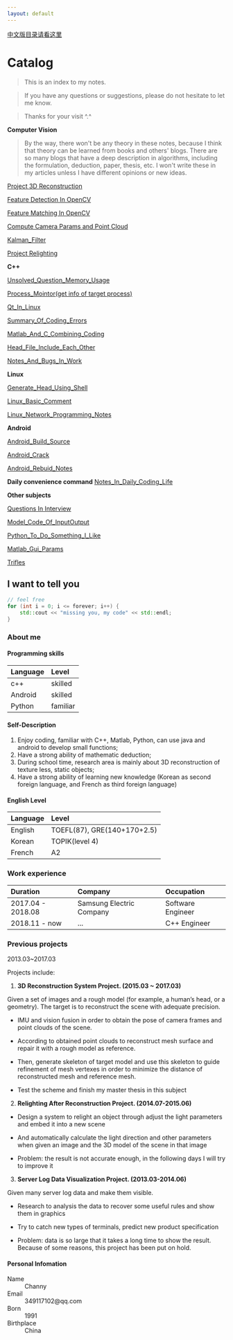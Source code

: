 ```yaml
---
layout: default
---
```


[中文版目录请看这里](./Index_Chinese)

# Catalog

>This is an index to my notes. 

>If you have any questions or suggestions, please do not hesitate to let me know.

>Thanks for your visit ^.^

**Computer Vision**

>By the way, there won't be any theory in these notes, because I think that theory can be learned from books and others' blogs. There are so many blogs that have a deep description in algorithms, including the formulation, deduction, paper, thesis, etc. I won't write these in my articles unless I have different opinions or new ideas.

[Project 3D Reconstruction](./Project_3D_Reconstruction.html)

[Feature Detection In OpenCV](./Feature_Detection_In_OpenCV.html)

[Feature Matching In OpenCV](./Feature_Matching_In_OpenCV.html)

[Compute Camera Params and Point Cloud](./Compute_Camera_Params_and_Point_Cloud.html)

[Kalman_Filter](./Kalman_Filter)

[Project Relighting](./Project_Relighting.html)

**C++**

[Unsolved_Question_Memory_Usage](./Unsolved_Question_Memory_Usage)

[Process_Mointor(get info of target process)](./Process_Monitor)

[Qt_In_Linux](./Qt_In_Linux)

[Summary_Of_Coding_Errors](./Summary_Of_Coding_Errors)

[Matlab_And_C_Combining_Coding](./Matlab_And_C_Combining_Coding)

[Head_File_Include_Each_Other](./Head_File_Include_Each_Other)

[Notes_And_Bugs_In_Work](./Notes_And_Bugs_In_Work)

**Linux**

[Generate_Head_Using_Shell](./Generate_Head_Using_Shell.html)

[Linux_Basic_Comment](./Linux_Basic_Comment)

[Linux_Network_Programming_Notes](./Linux_Network_Programming_Notes)

**Android**

[Android_Build_Source](./Android_Build_Source)

[Android_Crack](./Android_Crack.html)

[Android_Rebuid_Notes](./Android_Rebuid_Notes)

**Daily convenience command**
[Notes_In_Daily_Coding_Life](./Notes_In_Daily_Coding_Life)

**Other subjects**

[Questions In Interview](./Questions_In_Interview.html)

[Model_Code_Of_InputOutput](./Model_Code_Of_InputOutput)

[Python_To_Do_Something_I_Like](./Python_To_Do_Something_I_Like)

[Matlab_Gui_Params](./Matlab_Gui_Params)

[Trifles](./Trifles.html)

## I want to tell you

```c++
// feel free
for (int i = 0; i <= forever; i++) {
	std::cout << "missing you, my code" << std::endl;
}
```

### About me

#### Programming skills

| Language     | Level             |
|:-------------|:------------------|
| c++          | skilled           |
| Android      | skilled           |
| Python       | familiar          |

#### Self-Description

1. Enjoy coding, familiar with C++, Matlab, Python, can use java and android to develop small functions;
2. Have a strong ability of mathematic deduction;
3. During school time, research area is mainly about 3D reconstruction of texture less, static objects;
4. Have a strong ability of learning new knowledge (Korean as second foreign language, and French as third foreign language)

#### English Level

| Language     | Level                      |
|:-------------|:---------------------------|
| English      | TOEFL(87), GRE(140+170+2.5)|
| Korean       | TOPIK(level 4)             |
| French       | A2                         |

### Work experience

| Duration          | Company                           | Occupation        |
|:------------------|:----------------------------------|:------------------|
| 2017.04 - 2018.08 | Samsung Electric Company          | Software Engineer |
| 2018.11 - now 	| ...								| C++ Engineer   	|

### Previous projects

2013.03~2017.03

Projects include:

1. **3D Reconstruction System Project. (2015.03 ~ 2017.03)**

Given a set of images and a rough model (for example, a human’s head, or a geometry). The target is to reconstruct the scene with adequate precision.

- IMU and vision fusion in order to obtain the pose of camera frames and point clouds of the scene.

- According to obtained point clouds to reconstruct mesh surface and repair it with a rough model as reference.

- Then, generate skeleton of target model and use this skeleton to guide refinement of mesh vertexes in order to minimize the distance of reconstructed mesh and reference mesh.

- Test the scheme and finish my master thesis in this subject

2. **Relighting After Reconstruction Project. (2014.07-2015.06)**

- Design a system to relight an object through adjust the light parameters and embed it into a new scene

- And automatically calculate the light direction and other parameters when given an image and the 3D model of the scene in that image

- Problem: the result is not accurate enough, in the following days I will try to improve it

3. **Server Log Data Visualization Project. (2013.03-2014.06)**

Given many server log data and make them visible.

- Research to analysis the data to recover some useful rules and show them in graphics

- Try to catch new types of terminals, predict new product specification

- Problem: data is so large that it takes a long time to show the result. Because of some reasons, this project has been put on hold.

#### Personal Infomation

<dl>
<dt>Name</dt>
<dd>Channy</dd>
<dt>Email</dt>
<dd>349117102@qq.com</dd>
<dt>Born</dt>
<dd>1991</dd>
<dt>Birthplace</dt>
<dd>China</dd>
</dl>

